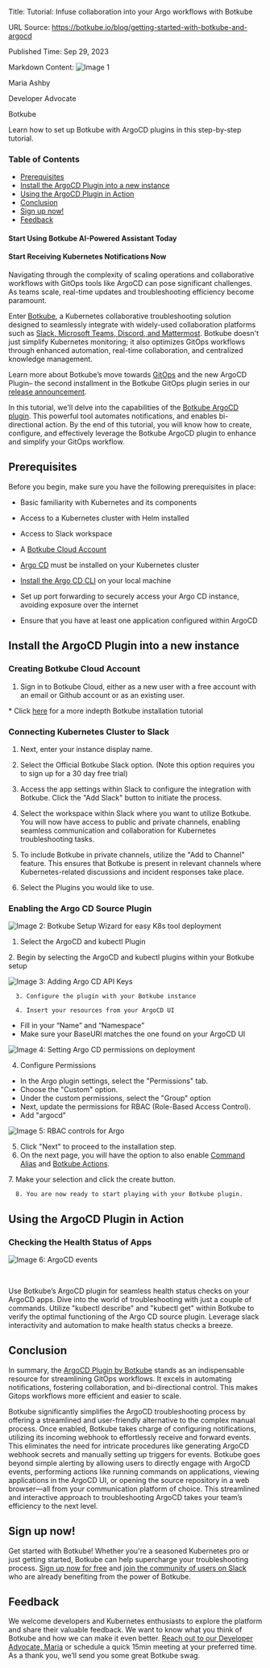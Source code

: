 Title: Tutorial: Infuse collaboration into your Argo workflows with Botkube

URL Source: https://botkube.io/blog/getting-started-with-botkube-and-argocd

Published Time: Sep 29, 2023

Markdown Content:
![Image 1](https://cdn.prod.website-files.com/634fabb21508d6c9db9bc46f/6408ed63e5b48fed17e54625_SE6Pjp9PW9TaOwePHJXRaxaLQgYdT2HX_5PYASmvIx8.jpeg)

Maria Ashby

Developer Advocate

Botkube

Learn how to set up Botkube with ArgoCD plugins in this step-by-step tutorial.

### Table of Contents

*   [Prerequisites](#prerequisites)
*   [Install the ArgoCD Plugin into a new instance](#install-the-argocd-plugin-into-a-new-instance-)
*   [Using the ArgoCD Plugin in Action](#using-the-argocd-plugin-in-action)
*   [Conclusion](#conclusion)
*   [Sign up now!](#sign-up-now-)
*   [Feedback](#feedback)

#### Start Using Botkube AI-Powered Assistant Today

#### Start Receiving Kubernetes Notifications Now

Navigating through the complexity of scaling operations and collaborative workflows with GitOps tools like ArgoCD can pose significant challenges. As teams scale, real-time updates and troubleshooting efficiency become paramount.

Enter [Botkube](http://botkube.io/), a Kubernetes collaborative troubleshooting solution designed to seamlessly integrate with widely-used collaboration platforms such as [Slack, Microsoft Teams, Discord, and Mattermost](http://botkube.io/integrations). Botkube doesn't just simplify Kubernetes monitoring; it also optimizes GitOps workflows through enhanced automation, real-time collaboration, and centralized knowledge management.

Learn more about Botkube’s move towards [GitOps](https://botkube.io/blog/enhancing-gitops-workflows-with-botkube) and the new ArgoCD Plugin– the second installment in the Botkube GitOps plugin series in our [release announcement](https://botkube.io/blog/argo-cd-botkube-integration).

In this tutorial, we'll delve into the capabilities of the [Botkube ArgoCD plugin](https://docs.botkube.io/configuration/source/argocd/). This powerful tool automates notifications, and enables bi-directional action. By the end of this tutorial, you will know how to create, configure, and effectively leverage the Botkube ArgoCD plugin to enhance and simplify your GitOps workflow.

Prerequisites
-------------

Before you begin, make sure you have the following prerequisites in place:

*   Basic familiarity with Kubernetes and its components
*   Access to a Kubernetes cluster with Helm installed
*   Access to Slack workspace
*   A [Botkube Cloud Account](http://app.botkube.io/)
*   [Argo CD](https://argoproj.github.io/cd/) must be installed on your Kubernetes cluster
*   [Install the Argo CD CLI](https://argo-cd.readthedocs.io/en/stable/?_gl=1*10c1kh8*_ga*NDc0Nzg3NTU3LjE2OTU2NTg1MzI.*_ga_5Z1VTPDL73*MTY5NTkxNTMyMC4yLjEuMTY5NTkxNTM0NC4wLjAuMA..#getting-started) on your local machine

*   Set up port forwarding to securely access your Argo CD instance, avoiding exposure over the internet

*   Ensure that you have at least one application configured within ArgoCD

Install the ArgoCD Plugin into a new instance
---------------------------------------------

### Creating Botkube Cloud Account

1.  Sign in to Botkube Cloud, either as a new user with a free account with an email or Github account or as an existing user.

\* Click [here](https://botkube.io/blog/step-by-step-tutorial-leveraging-botkubes-cloud-slack-feature-for-kubernetes-collaborative-troubleshooting) for a more indepth Botkube installation tutorial

### Connecting Kubernetes Cluster to Slack

1.  Next, enter your instance display name.

2.  Select the Official Botkube Slack option. (Note this option requires you to sign up for a 30 day free trial)

3.  Access the app settings within Slack to configure the integration with Botkube. Click the "Add Slack" button to initiate the process.

4.  Select the workspace within Slack where you want to utilize Botkube. You will now have access to public and private channels, enabling seamless communication and collaboration for Kubernetes troubleshooting tasks.

5.  To include Botkube in private channels, utilize the "Add to Channel" feature. This ensures that Botkube is present in relevant channels where Kubernetes-related discussions and incident responses take place.

6.  Select the Plugins you would like to use.

### Enabling the Argo CD Source Plugin

![Image 2: Botkube Setup Wizard for easy K8s tool deployment](https://cdn.prod.website-files.com/634fabb21508d6c9db9bc46f/6516ed34d32d63db102a63d7_OKVRz-x5BxiFYrNR8MaOf7fpyY77Rel8xxgioY5wrTA1HSrT_B9mUrZXxY_BpJ2p71X-Ovr6eN1tHhoVryzsABM3sj8GmHJkY84sQu72IMwDrZieUtJDMvLcYKoLml5oggeDqgtsie5TboIxEDntW2M.png)

1.  Select the ArgoCD and kubectl Plugin

2\. Begin by selecting the ArgoCD and kubectl plugins within your Botkube setup

![Image 3: Adding Argo CD API Keys](https://cdn.prod.website-files.com/634fabb21508d6c9db9bc46f/6516ed347d480ce1978008ad_ISJShwJ0wGBlQUqSnpW1Zt-9vzEKnLzwFnLMlxGIX0WI25KZ7tWnyapg0LSixCOslONWZfHErb-qmr_MvlqlWTDK3VxGnPKsZfDCnNKGJNAy90orbvT3HHXdkgm-D3JeArzT4pea8mUOExvfS7QY0rY.png)

      3. Configure the plugin with your Botkube instance
    
      4. Insert your resources from your ArgoCD UI
    

*   Fill in your “Name” and “Namespace”
*   Make sure your BaseURl matches the one found on your ArgoCD UI

![Image 4: Setting Argo CD permissions on deployment](https://cdn.prod.website-files.com/634fabb21508d6c9db9bc46f/6516ed337ad79fb0c8bb0436_zRBc4WDwcmJW7sKZjJaItEuxSAKmzxrqxw3C-QhoAPTf7Br_i67Eyk5XN6jYPowsCQ836d4ogBZ3Lh6rC42cbw1Ato5chhbOP9UOxTy6hQy_F0prcvSRmD7IBZtfCFMoKqcjlnUYMYCC9SVqJYl6NJ4.png)

4.  Configure Permissions

*   In the Argo plugin settings, select the "Permissions" tab.
*   Choose the "Custom" option.
*   Under the custom permissions, select the "Group" option
*   Next, update the permissions for RBAC (Role-Based Access Control).
*   Add "argocd”

![Image 5: RBAC controls for Argo](https://cdn.prod.website-files.com/634fabb21508d6c9db9bc46f/6516ed3352cdb1553efc2f21_7bqFl-gQuFLiZqajb4AXF0r0BOJ-_D0SseHOHPGjUQ6DKi6M_YWpc2qNljNslsn7UMMDmAULu_cbURDPd6ilRAbbtKE3sQHURZPpcGMMwzgEIuXq1dm0m0R1LTVkQirBVpOsBWF-ooL1EBd1bb2hogs.png)

5.  Click "Next" to proceed to the installation step.
6.  On the next page, you will have the option to also enable [Command Alias](https://botkube.io/blog/command-line-magic-simplify-your-life-with-custom-kubernetes-kubectrl-aliases-on-botkube) and [Botkube Actions](https://docs.botkube.io/usage/automated-actions/).

7\. Make your selection and click the create button.

      8. You are now ready to start playing with your Botkube plugin.
    

Using the ArgoCD Plugin in Action
---------------------------------

### Checking the Health Status of Apps

![Image 6: ArgoCD events](https://cdn.prod.website-files.com/634fabb21508d6c9db9bc46f/6509a59c63441b36226ea80d_argocd-events-e6eabb1f581e9822020d55461539bfcd.png)

‍

Use Botkube’s ArgoCD plugin for seamless health status checks on your ArgoCD apps. Dive into the world of troubleshooting with just a couple of commands. Utilize "kubectl describe" and "kubectl get" within Botkube to verify the optimal functioning of the Argo CD source plugin. Leverage slack interactivity and automation to make health status checks a breeze.

Conclusion
----------

In summary, the [ArgoCD Plugin by Botkube](https://botkube.io/integration/argo-cd-botkube-kubernetes-integration) stands as an indispensable resource for streamlining GitOps workflows. It excels in automating notifications, fostering collaboration, and bi-directional control. This makes Gitops workflows more efficient and easier to scale.

Botkube significantly simplifies the ArgoCD troubleshooting process by offering a streamlined and user-friendly alternative to the complex manual process. Once enabled, Botkube takes charge of configuring notifications, utilizing its incoming webhook to effortlessly receive and forward events. This eliminates the need for intricate procedures like generating ArgoCD webhook secrets and manually setting up triggers for events. Botkube goes beyond simple alerting by allowing users to directly engage with ArgoCD events, performing actions like running commands on applications, viewing applications in the ArgoCD UI, or opening the source repository in a web browser—all from your communication platform of choice. This streamlined and interactive approach to troubleshooting ArgoCD takes your team’s efficiency to the next level.

Sign up now!
------------

Get started with Botkube! Whether you're a seasoned Kubernetes pro or just getting started, Botkube can help supercharge your troubleshooting process. [Sign up now for free](http://app.botkube.io/) and [join the community of users on Slack](https://join.botkube.io/) who are already benefiting from the power of Botkube.

Feedback
--------

We welcome developers and Kubernetes enthusiasts to explore the platform and share their valuable feedback. We want to know what you think of Botkube and how we can make it even better. [Reach out to our Developer Advocate, Maria](mailto:maria@kubeshop.io) or schedule a quick 15min meeting at your preferred time. As a thank you, we’ll send you some great Botkube swag.
